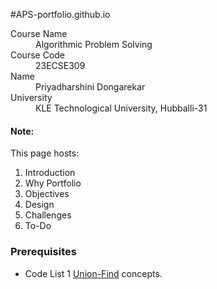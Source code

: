 #APS-portfolio.github.io
<dl>
<dt>Course Name</dt>
<dd>Algorithmic Problem Solving</dd>
<dt>Course Code</dt>
<dd>23ECSE309</dd>
<dt>Name</dt>
<dd>Priyadharshini Dongarekar</dd>
<dt>University</dt>
<dd>KLE Technological University, Hubballi-31</dd>
</dl>


#### Note:
This page hosts:

1. Introduction
2. Why Portfolio
3. Objectives
4. Design
5. Challenges
6. To-Do




### Prerequisites
* Code List 1 [Union-Find](https://github.com/prakashbh/day-today-codes/blob/master/10-union-find-basic.c) concepts.
